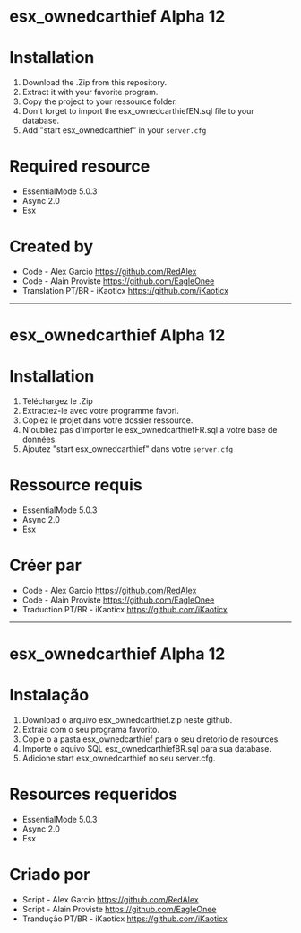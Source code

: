 # esx_ownedcarthief Alpha 12


# Installation
1. Download the .Zip from this repository.
2. Extract it with your favorite program.
3. Copy the project to your ressource folder.
4. Don't forget to import the esx_ownedcarthiefEN.sql file to your database.
5. Add "start esx_ownedcarthief" in your `server.cfg`


# Required resource
- EssentialMode 5.0.3
- Async 2.0
- Esx 

# Created by
- Code - Alex Garcio     https://github.com/RedAlex
- Code - Alain Proviste  https://github.com/EagleOnee
- Translation PT/BR - iKaoticx https://github.com/iKaoticx
___
# esx_ownedcarthief Alpha 12


# Installation
1. Téléchargez le .Zip
2. Extractez-le avec votre programme favori.
3. Copiez le projet dans votre dossier ressource.
4. N'oubliez pas d'importer le esx_ownedcarthiefFR.sql a votre base de données.
5. Ajoutez "start esx_ownedcarthief" dans votre `server.cfg`


# Ressource requis
- EssentialMode 5.0.3
- Async 2.0
- Esx 


# Créer par
- Code - Alex Garcio    https://github.com/RedAlex
- Code - Alain Proviste https://github.com/EagleOnee
- Traduction PT/BR - iKaoticx https://github.com/iKaoticx
___
# esx_ownedcarthief Alpha 12 

# Instalação
1. Download o arquivo esx_ownedcarthief.zip neste github.
2. Extraia com o seu programa favorito.
3. Copie o a pasta esx_ownedcarthief para o seu diretorio de resources.
4. Importe o aquivo SQL esx_ownedcarthiefBR.sql para sua database.
5. Adicione start esx_ownedcarthief no seu server.cfg.

# Resources requeridos
- EssentialMode 5.0.3
- Async 2.0 
- Esx 

# Criado por
- Script - Alex Garcio     https://github.com/RedAlex
- Script - Alain Proviste  https://github.com/EagleOnee
- Trandução PT/BR - iKaoticx https://github.com/iKaoticx